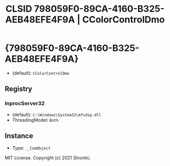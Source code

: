 ﻿---
title: "CLSID 798059F0-89CA-4160-B325-AEB48EFE4F9A | CColorControlDmo"
excerpt: What is COM-Object CLSID 798059F0-89CA-4160-B325-AEB48EFE4F9A?
---

# {798059F0-89CA-4160-B325-AEB48EFE4F9A}

* (default): `CColorControlDmo`

## Registry


### InprocServer32

* (default): `C:\Windows\System32\mfvdsp.dll`
* ThreadingModel: `Both`

## Instance

* Type: `__ComObject`

MIT License. Copyright (c) 2021 Strontic.


